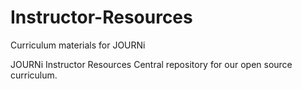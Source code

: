 # Instructor-Resources
Curriculum materials for JOURNi


JOURNi Instructor Resources
Central repository for our open source curriculum. 
